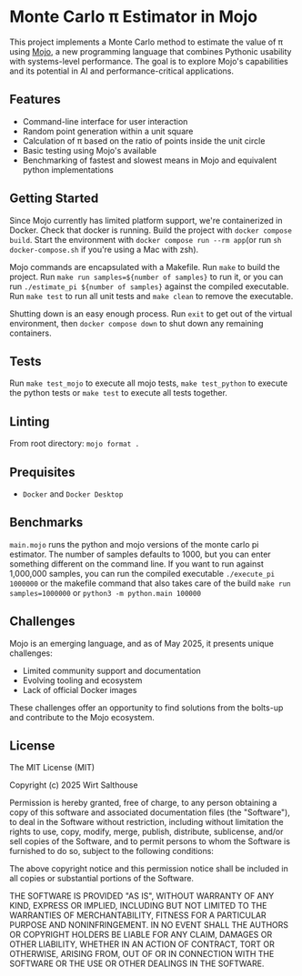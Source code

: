 # Monte Carlo π Estimator in Mojo

This project implements a Monte Carlo method to estimate the value of π using [Mojo](https://www.modular.com/mojo), a new programming language that combines Pythonic usability with systems-level performance. The goal is to explore Mojo's capabilities and its potential in AI and performance-critical applications.

## Features

- Command-line interface for user interaction
- Random point generation within a unit square
- Calculation of π based on the ratio of points inside the unit circle
- Basic testing using Mojo's available
- Benchmarking of fastest and slowest means in Mojo and equivalent python implementations

## Getting Started
Since Mojo currently has limited platform support, we're containerized in Docker.
Check that docker is running. Build the project with `docker compose build`. 
Start the environment with `docker compose run --rm app`(or run `sh docker-compose.sh` if you're using a Mac with zsh).

Mojo commands are encapsulated with a Makefile. Run `make` to build the project. Run `make run samples=${number of samples}` to run it, or you can run `./estimate_pi ${number of samples}` against the compiled executable. Run `make test` to run all unit tests and `make clean` to remove the executable.

Shutting down is an easy enough process. Run `exit` to get out of the virtual environment, then `docker compose down` to shut down any remaining containers.

## Tests
Run `make test_mojo` to execute all mojo tests, `make test_python` to execute the python tests or `make test` to execute all tests together.

## Linting
From root directory: `mojo format .`

## Prequisites
  - `Docker` and `Docker Desktop`

## Benchmarks
`main.mojo` runs the python and mojo versions of the monte carlo pi estimator. The number of samples defaults to 1000, but you can enter something different on the command line.
If you want to run against 1,000,000 samples, you can run the compiled executable
`./execute_pi 1000000` 
or the makefile command that also takes care of the build
`make run samples=1000000`
or
`python3 -m python.main 100000`

## Challenges

Mojo is an emerging language, and as of May 2025, it presents unique challenges:
  - Limited community support and documentation
  - Evolving tooling and ecosystem
  - Lack of official Docker images

These challenges offer an opportunity to find solutions from the bolts-up and contribute to the Mojo ecosystem.

## License
 
The MIT License (MIT)

Copyright (c) 2025 Wirt Salthouse

Permission is hereby granted, free of charge, to any person obtaining a copy of this software and associated documentation files (the "Software"), to deal in the Software without restriction, including without limitation the rights to use, copy, modify, merge, publish, distribute, sublicense, and/or sell copies of the Software, and to permit persons to whom the Software is furnished to do so, subject to the following conditions:

The above copyright notice and this permission notice shall be included in all copies or substantial portions of the Software.

THE SOFTWARE IS PROVIDED "AS IS", WITHOUT WARRANTY OF ANY KIND, EXPRESS OR IMPLIED, INCLUDING BUT NOT LIMITED TO THE WARRANTIES OF MERCHANTABILITY, FITNESS FOR A PARTICULAR PURPOSE AND NONINFRINGEMENT. IN NO EVENT SHALL THE AUTHORS OR COPYRIGHT HOLDERS BE LIABLE FOR ANY CLAIM, DAMAGES OR OTHER LIABILITY, WHETHER IN AN ACTION OF CONTRACT, TORT OR OTHERWISE, ARISING FROM, OUT OF OR IN CONNECTION WITH THE SOFTWARE OR THE USE OR OTHER DEALINGS IN THE SOFTWARE.
